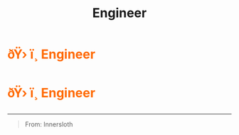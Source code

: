 ﻿---
lang: en-US
title: Engineer
prev: Detective
next: GuardianAngel
---
# <font color="#FF6A00">ðŸ› ï¸ <b>Engineer</b></font> <Badge text="Vanilla" type="tip" vertical="middle"/>
# <font color="#FF6A00">ðŸ› ï¸ <b>Engineer</b></font> <Badge text="Vanilla" type="tip" vertical="middle"/>
---

> From: Innersloth

